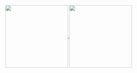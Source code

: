 <a href="https://github.com/wadeee">
  <img height=200 align="center" src="https://github-readme-stats.vercel.app/api?username=wadeee" />
</a>
<a href="https://github.com/wadeee/dy-live-bullet-collect">
  <img height=200 align="center" src="https://github-readme-stats.vercel.app/api/top-langs?username=wadeee&layout=compact&langs_count=8&card_width=320" />
</a>
